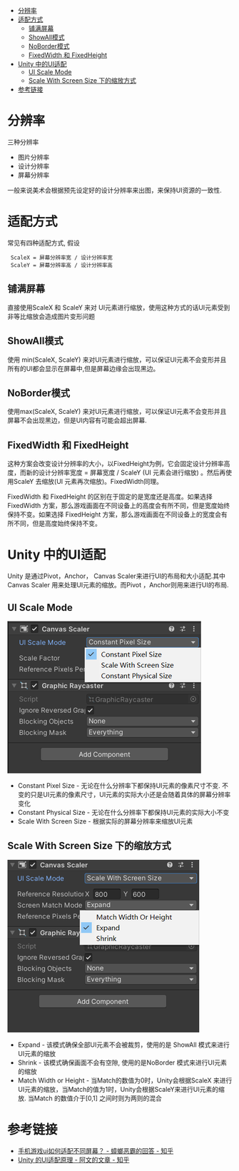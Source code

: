- [分辨率](#分辨率)
- [适配方式](#适配方式)
  - [铺满屏幕](#铺满屏幕)
  - [ShowAll模式](#showall模式)
  - [NoBorder模式](#noborder模式)
  - [FixedWidth 和 FixedHeight](#fixedwidth-和-fixedheight)
- [Unity 中的UI适配](#unity-中的ui适配)
  - [UI Scale Mode](#ui-scale-mode)
  - [Scale With Screen Size 下的缩放方式](#scale-with-screen-size-下的缩放方式)
- [参考链接](#参考链接)


# 分辨率

三种分辨率

- 图片分辨率
- 设计分辨率
- 屏幕分辨率

一般来说美术会根据预先设定好的设计分辨率来出图，来保持UI资源的一致性.

# 适配方式

常见有四种适配方式, 假设

```
 ScaleX = 屏幕分辨率宽 / 设计分辨率宽 
 ScaleY = 屏幕分辨率高 / 设计分辨率高
```

## 铺满屏幕

直接使用ScaleX 和 ScaleY 来对 UI元素进行缩放，使用这种方式的话UI元素受到非等比缩放会造成图片变形问题

## ShowAll模式

使用 min(ScaleX, ScaleY) 来对UI元素进行缩放，可以保证UI元素不会变形并且所有的UI都会显示在屏幕中,但是屏幕边缘会出现黑边。

## NoBorder模式

使用max(ScaleX, ScaleY) 来对UI元素进行缩放，可以保证UI元素不会变形并且屏幕不会出现黑边，但是UI内容有可能会超出屏幕.

## FixedWidth 和 FixedHeight

这种方案会改变设计分辨率的大小，以FixedHeight为例，它会固定设计分辨率高度，而新的设计分辨率宽度 = 屏幕宽度 / ScaleY (UI 元素会进行缩放) 。然后再使用ScaleY 去缩放(UI 元素再次缩放)。FixedWidth同理。

FixedWidth 和 FixedHeight 的区别在于固定的是宽度还是高度。如果选择 FixedWidth 方案，那么游戏画面在不同设备上的高度会有所不同，但是宽度始终保持不变。如果选择 FixedHeight 方案，那么游戏画面在不同设备上的宽度会有所不同，但是高度始终保持不变。

# Unity 中的UI适配

Unity 是通过Pivot，Anchor， Canvas Scaler来进行UI的布局和大小适配.其中Canvas Scaler 用来处理UI元素的缩放。而Pivot ，Anchor则用来进行UI的布局.

## UI Scale Mode

![](pic/17.png)

- Constant Pixel Size - 无论在什么分辨率下都保持UI元素的像素尺寸不变. 不变的只是UI元素的像素尺寸，UI元素的实际大小还是会随着具体的屏幕分辨率变化
- Constant Physical Size - 无论在什么分辨率下都保持UI元素的实际大小不变
- Scale With Screen Size - 根据实际的屏幕分辨率来缩放UI元素

## Scale With Screen Size 下的缩放方式

![](pic/16.png)

- Expand - 该模式确保全部UI元素不会被裁剪，使用的是 ShowAll 模式来进行UI元素的缩放
- Shrink - 该模式确保画面不会有空隙, 使用的是NoBorder 模式来进行UI元素的缩放
- Match Width or Height - 当Match的数值为0时，Unity会根据ScaleX 来进行UI元素的缩放，当Match的值为1时，Unity会根据ScaleY来进行UI元素的缩放. 当Match 的数值介于[0,1] 之间时则为两则的混合


# 参考链接

- [手机游戏ui如何适配不同屏幕？ - 蟑螂恶霸的回答 - 知乎 ](https://www.zhihu.com/question/338194016/answer/2959368225)
- [Unity 的UI适配原理 - 阿文的文章 - 知乎 ](https://zhuanlan.zhihu.com/p/621178139)
